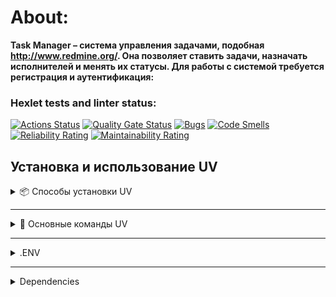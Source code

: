 # About:

**Task Manager – система управления задачами, подобная http://www.redmine.org/. Она позволяет ставить задачи, назначать исполнителей и менять их статусы. Для работы с системой требуется регистрация и аутентификация:**

### Hexlet tests and linter status:
[![Actions Status](https://github.com/Pryanik0071/python-project-52/actions/workflows/hexlet-check.yml/badge.svg)](https://github.com/Pryanik0071/python-project-52/actions)
[![Quality Gate Status](https://sonarcloud.io/api/project_badges/measure?project=Pryanik0071_python-project-52&metric=alert_status)](https://sonarcloud.io/summary/new_code?id=Pryanik0071_python-project-52)
[![Bugs](https://sonarcloud.io/api/project_badges/measure?project=Pryanik0071_python-project-52&metric=bugs)](https://sonarcloud.io/summary/new_code?id=Pryanik0071_python-project-52)
[![Code Smells](https://sonarcloud.io/api/project_badges/measure?project=Pryanik0071_python-project-52&metric=code_smells)](https://sonarcloud.io/summary/new_code?id=Pryanik0071_python-project-52)
[![Reliability Rating](https://sonarcloud.io/api/project_badges/measure?project=Pryanik0071_python-project-52&metric=reliability_rating)](https://sonarcloud.io/summary/new_code?id=Pryanik0071_python-project-52)
[![Maintainability Rating](https://sonarcloud.io/api/project_badges/measure?project=Pryanik0071_python-project-52&metric=sqale_rating)](https://sonarcloud.io/summary/new_code?id=Pryanik0071_python-project-52)

## Установка и использование UV

<details>
<summary>📦 Способы установки UV</summary>

### 1. Установка через автономные установщики (рекомендуется)

**Для macOS и Linux:**
```bash
curl -LsSf https://astral.sh/uv/install.sh | sh
```

**Для Windows (PowerShell):**
```powershell
powershell -ExecutionPolicy ByPass -c "irm https://astral.sh/uv/install.ps1 | iex"
```

### 2. Установка через PyPI (альтернативный способ)
```bash
pip install uv
```

### Обновление UV
После установки вы можете обновить UV до последней версии:
```bash
uv self update
```

🔗 Подробнее об установке: [Официальная документация](https://docs.astral.sh/uv/getting-started/installation/)
</details>

---

<details>
<summary>🚀 Основные команды UV</summary>

### Управление Python-окружением

**Установка конкретной версии Python:**
```bash
uv python install 3.13  # Установит Python 3.13
```

### Управление зависимостями

**Синхронизация зависимостей проекта:**
```bash
uv sync  # Аналог pip install + pip-compile
```

**Запуск команд в окружении проекта:**
```bash
uv run <COMMAND>  # Например: uv run manage.py migrate
```

**Запуск Django-сервера:**
```bash
uv run manage.py runserver  # Альтернатива python manage.py runserver
```
</details>

---



























<details>
<summary>.ENV</summary>

**Создайте файл .env в корневой папке и добавьте следующие переменные:**

```dotenv
DEBUG=True
SECRET_KEY="some-secret-key"
DATABASE_URL="postgres://postgres:postgres@postgres:5432/postgres"
ENVIRONMENT="dev"
```

**См. пример в .env.examples**

</details>

---

<details>
<summary>Dependencies</summary>

```
"django-bootstrap5>=24.3",
"django-filter>=25.1",
"django>=5.1.6",
"python-dotenv>=1.1.0",
"dj-database-url>=2.3.0",
"psycopg2-binary>=2.9.10",
"gunicorn>=23.0.0",
"whitenoise[brotli]>=6.9.0",
"pytest>=8.3.5",
"pytest-django>=4.11.1",
```

</details>
